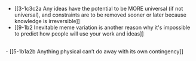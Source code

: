 - [[3-1c3c2a Any ideas have the potential to be MORE universal (if not universal), and constraints are to be removed sooner or later because knowledge is irreversible]]
- [[9-1b2 Inevitable meme variation is another reason why it's impossible to predict how people will use your work and ideas]]
<br>
- [[5-1b1a2b Anything physical can’t do away with its own contingency]]
